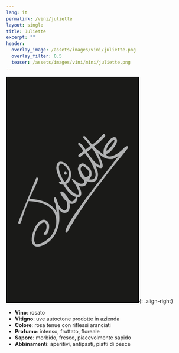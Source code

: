 ```yaml
---
lang: it
permalink: /vini/juliette
layout: single
title: Juliette 
excerpt: ""
header:
  overlay_image: /assets/images/vini/juliette.png
  overlay_filter: 0.5
  teaser: /assets/images/vini/mini/juliette.png
---
```

![Juliette](/assets/images/vini/juliette.png){: .align-right}

- **Vino**: rosato 
- **Vitigno**: uve autoctone prodotte in azienda
- **Colore**: rosa tenue con riflessi aranciati
- **Profumo**: intenso, fruttato, floreale
- **Sapore**: morbido, fresco, piacevolmente sapido
- **Abbinamenti**: aperitivi, antipasti, piatti di pesce
